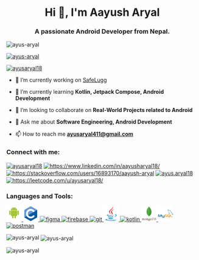 <h1 align="center">Hi 👋, I'm Aayush Aryal</h1>
<h3 align="center">A passionate Android Developer from Nepal.</h3>

<p align="left"> <img src="https://komarev.com/ghpvc/?username=ayus-aryal&label=Profile%20views&color=0e75b6&style=flat" alt="ayus-aryal" /> </p>

<p align="left"> <a href="https://github.com/ryo-ma/github-profile-trophy"><img src="https://github-profile-trophy.vercel.app/?username=ayus-aryal" alt="ayus-aryal" /></a> </p>

<p align="left"> <a href="https://twitter.com/ayusaryal18" target="blank"><img src="https://img.shields.io/twitter/follow/ayusaryal18?logo=twitter&style=for-the-badge" alt="ayusaryal18" /></a> </p>

- 🔭 I’m currently working on [SafeLugg](https://github.com/ayus-aryal/SafeLugg)

- 🌱 I’m currently learning **Kotlin, Jetpack Compose, Android Development**

- 👯 I’m looking to collaborate on **Real-World Projects related to Android**

- 💬 Ask me about **Software Engineering, Android Development**

- 📫 How to reach me **ayusaryal411@gmail.com**

<h3 align="left">Connect with me:</h3>
<p align="left">
<a href="https://twitter.com/ayusaryal18" target="blank"><img align="center" src="https://raw.githubusercontent.com/rahuldkjain/github-profile-readme-generator/master/src/images/icons/Social/twitter.svg" alt="ayusaryal18" height="30" width="40" /></a>
<a href="https://linkedin.com/in/https://www.linkedin.com/in/aayusharyal18/" target="blank"><img align="center" src="https://raw.githubusercontent.com/rahuldkjain/github-profile-readme-generator/master/src/images/icons/Social/linked-in-alt.svg" alt="https://www.linkedin.com/in/aayusharyal18/" height="30" width="40" /></a>
<a href="https://stackoverflow.com/users/https://stackoverflow.com/users/16893170/aayush-aryal" target="blank"><img align="center" src="https://raw.githubusercontent.com/rahuldkjain/github-profile-readme-generator/master/src/images/icons/Social/stack-overflow.svg" alt="https://stackoverflow.com/users/16893170/aayush-aryal" height="30" width="40" /></a>
<a href="https://instagram.com/ayus.aryal18" target="blank"><img align="center" src="https://raw.githubusercontent.com/rahuldkjain/github-profile-readme-generator/master/src/images/icons/Social/instagram.svg" alt="ayus.aryal18" height="30" width="40" /></a>
<a href="https://www.leetcode.com/https://leetcode.com/u/ayusaryal18/" target="blank"><img align="center" src="https://raw.githubusercontent.com/rahuldkjain/github-profile-readme-generator/master/src/images/icons/Social/leet-code.svg" alt="https://leetcode.com/u/ayusaryal18/" height="30" width="40" /></a>
</p>

<h3 align="left">Languages and Tools:</h3>
<p align="left"> <a href="https://developer.android.com" target="_blank" rel="noreferrer"> <img src="https://raw.githubusercontent.com/devicons/devicon/master/icons/android/android-original-wordmark.svg" alt="android" width="40" height="40"/> </a> <a href="https://www.cprogramming.com/" target="_blank" rel="noreferrer"> <img src="https://raw.githubusercontent.com/devicons/devicon/master/icons/c/c-original.svg" alt="c" width="40" height="40"/> </a> <a href="https://www.figma.com/" target="_blank" rel="noreferrer"> <img src="https://www.vectorlogo.zone/logos/figma/figma-icon.svg" alt="figma" width="40" height="40"/> </a> <a href="https://firebase.google.com/" target="_blank" rel="noreferrer"> <img src="https://www.vectorlogo.zone/logos/firebase/firebase-icon.svg" alt="firebase" width="40" height="40"/> </a> <a href="https://git-scm.com/" target="_blank" rel="noreferrer"> <img src="https://www.vectorlogo.zone/logos/git-scm/git-scm-icon.svg" alt="git" width="40" height="40"/> </a> <a href="https://www.java.com" target="_blank" rel="noreferrer"> <img src="https://raw.githubusercontent.com/devicons/devicon/master/icons/java/java-original.svg" alt="java" width="40" height="40"/> </a> <a href="https://kotlinlang.org" target="_blank" rel="noreferrer"> <img src="https://www.vectorlogo.zone/logos/kotlinlang/kotlinlang-icon.svg" alt="kotlin" width="40" height="40"/> </a> <a href="https://www.mongodb.com/" target="_blank" rel="noreferrer"> <img src="https://raw.githubusercontent.com/devicons/devicon/master/icons/mongodb/mongodb-original-wordmark.svg" alt="mongodb" width="40" height="40"/> </a> <a href="https://www.mysql.com/" target="_blank" rel="noreferrer"> <img src="https://raw.githubusercontent.com/devicons/devicon/master/icons/mysql/mysql-original-wordmark.svg" alt="mysql" width="40" height="40"/> </a> <a href="https://postman.com" target="_blank" rel="noreferrer"> <img src="https://www.vectorlogo.zone/logos/getpostman/getpostman-icon.svg" alt="postman" width="40" height="40"/> </a> </p>

<p><img align="left" src="https://github-readme-stats.vercel.app/api/top-langs?username=ayus-aryal&show_icons=true&locale=en&layout=compact" alt="ayus-aryal" /></p>

<p>&nbsp;<img align="center" src="https://github-readme-stats.vercel.app/api?username=ayus-aryal&show_icons=true&locale=en" alt="ayus-aryal" /></p>

<p><img align="center" src="https://github-readme-streak-stats.herokuapp.com/?user=ayus-aryal&" alt="ayus-aryal" /></p>
